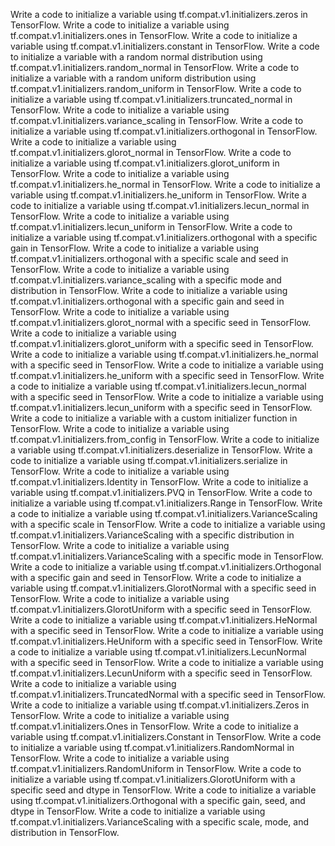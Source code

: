 Write a code to initialize a variable using tf.compat.v1.initializers.zeros in TensorFlow.
Write a code to initialize a variable using tf.compat.v1.initializers.ones in TensorFlow.
Write a code to initialize a variable using tf.compat.v1.initializers.constant in TensorFlow.
Write a code to initialize a variable with a random normal distribution using tf.compat.v1.initializers.random_normal in TensorFlow.
Write a code to initialize a variable with a random uniform distribution using tf.compat.v1.initializers.random_uniform in TensorFlow.
Write a code to initialize a variable using tf.compat.v1.initializers.truncated_normal in TensorFlow.
Write a code to initialize a variable using tf.compat.v1.initializers.variance_scaling in TensorFlow.
Write a code to initialize a variable using tf.compat.v1.initializers.orthogonal in TensorFlow.
Write a code to initialize a variable using tf.compat.v1.initializers.glorot_normal in TensorFlow.
Write a code to initialize a variable using tf.compat.v1.initializers.glorot_uniform in TensorFlow.
Write a code to initialize a variable using tf.compat.v1.initializers.he_normal in TensorFlow.
Write a code to initialize a variable using tf.compat.v1.initializers.he_uniform in TensorFlow.
Write a code to initialize a variable using tf.compat.v1.initializers.lecun_normal in TensorFlow.
Write a code to initialize a variable using tf.compat.v1.initializers.lecun_uniform in TensorFlow.
Write a code to initialize a variable using tf.compat.v1.initializers.orthogonal with a specific gain in TensorFlow.
Write a code to initialize a variable using tf.compat.v1.initializers.orthogonal with a specific scale and seed in TensorFlow.
Write a code to initialize a variable using tf.compat.v1.initializers.variance_scaling with a specific mode and distribution in TensorFlow.
Write a code to initialize a variable using tf.compat.v1.initializers.orthogonal with a specific gain and seed in TensorFlow.
Write a code to initialize a variable using tf.compat.v1.initializers.glorot_normal with a specific seed in TensorFlow.
Write a code to initialize a variable using tf.compat.v1.initializers.glorot_uniform with a specific seed in TensorFlow.
Write a code to initialize a variable using tf.compat.v1.initializers.he_normal with a specific seed in TensorFlow.
Write a code to initialize a variable using tf.compat.v1.initializers.he_uniform with a specific seed in TensorFlow.
Write a code to initialize a variable using tf.compat.v1.initializers.lecun_normal with a specific seed in TensorFlow.
Write a code to initialize a variable using tf.compat.v1.initializers.lecun_uniform with a specific seed in TensorFlow.
Write a code to initialize a variable with a custom initializer function in TensorFlow.
Write a code to initialize a variable using tf.compat.v1.initializers.from_config in TensorFlow.
Write a code to initialize a variable using tf.compat.v1.initializers.deserialize in TensorFlow.
Write a code to initialize a variable using tf.compat.v1.initializers.serialize in TensorFlow.
Write a code to initialize a variable using tf.compat.v1.initializers.Identity in TensorFlow.
Write a code to initialize a variable using tf.compat.v1.initializers.PVQ in TensorFlow.
Write a code to initialize a variable using tf.compat.v1.initializers.Range in TensorFlow.
Write a code to initialize a variable using tf.compat.v1.initializers.VarianceScaling with a specific scale in TensorFlow.
Write a code to initialize a variable using tf.compat.v1.initializers.VarianceScaling with a specific distribution in TensorFlow.
Write a code to initialize a variable using tf.compat.v1.initializers.VarianceScaling with a specific mode in TensorFlow.
Write a code to initialize a variable using tf.compat.v1.initializers.Orthogonal with a specific gain and seed in TensorFlow.
Write a code to initialize a variable using tf.compat.v1.initializers.GlorotNormal with a specific seed in TensorFlow.
Write a code to initialize a variable using tf.compat.v1.initializers.GlorotUniform with a specific seed in TensorFlow.
Write a code to initialize a variable using tf.compat.v1.initializers.HeNormal with a specific seed in TensorFlow.
Write a code to initialize a variable using tf.compat.v1.initializers.HeUniform with a specific seed in TensorFlow.
Write a code to initialize a variable using tf.compat.v1.initializers.LecunNormal with a specific seed in TensorFlow.
Write a code to initialize a variable using tf.compat.v1.initializers.LecunUniform with a specific seed in TensorFlow.
Write a code to initialize a variable using tf.compat.v1.initializers.TruncatedNormal with a specific seed in TensorFlow.
Write a code to initialize a variable using tf.compat.v1.initializers.Zeros in TensorFlow.
Write a code to initialize a variable using tf.compat.v1.initializers.Ones in TensorFlow.
Write a code to initialize a variable using tf.compat.v1.initializers.Constant in TensorFlow.
Write a code to initialize a variable using tf.compat.v1.initializers.RandomNormal in TensorFlow.
Write a code to initialize a variable using tf.compat.v1.initializers.RandomUniform in TensorFlow.
Write a code to initialize a variable using tf.compat.v1.initializers.GlorotUniform with a specific seed and dtype in TensorFlow.
Write a code to initialize a variable using tf.compat.v1.initializers.Orthogonal with a specific gain, seed, and dtype in TensorFlow.
Write a code to initialize a variable using tf.compat.v1.initializers.VarianceScaling with a specific scale, mode, and distribution in TensorFlow.